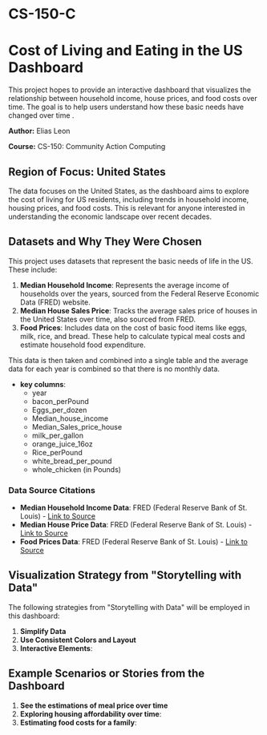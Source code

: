 # CS-150-C

# Cost of Living and Eating in the US Dashboard


This project hopes to provide an interactive dashboard that visualizes the relationship between household income, house prices, and food costs over time. The goal is to help users understand how these basic needs have changed over time .


**Author:**  Elias Leon 

**Course:** CS-150: Community Action Computing

## Region of Focus: United States

The data focuses on the United States, as the dashboard aims to explore the cost of living for US residents, including trends in household income, housing prices, and food costs. This is relevant for anyone interested in understanding the economic landscape over recent decades.

## Datasets and Why They Were Chosen

This project uses datasets that represent the basic needs of life in the US. These include:

1. **Median Household Income**: Represents the average income of households over the years, sourced from the Federal Reserve Economic Data (FRED) website.
2. **Median House Sales Price**: Tracks the average sales price of houses in the United States over time, also sourced from FRED.
3. **Food Prices**: Includes data on the cost of basic food items like eggs, milk, rice, and bread. These help to calculate typical meal costs and estimate household food expenditure.

This data is then taken and combined into a single table and the average data for each year is combined so that there is no monthly data. 
- **key columns**:
    - year
    - bacon_perPound
    - Eggs_per_dozen
    - Median_house_income
    - Median_Sales_price_house
    - milk_per_gallon
    - orange_juice_16oz
    - Rice_perPound
    - white_bread_per_pound
    - whole_chicken  (in Pounds)




### Data Source Citations

- **Median Household Income Data**: FRED (Federal Reserve Bank of St. Louis) - [Link to Source](https://fred.stlouisfed.org/)
- **Median House Price Data**: FRED (Federal Reserve Bank of St. Louis) - [Link to Source](https://fred.stlouisfed.org/)
- **Food Prices Data**: FRED (Federal Reserve Bank of St. Louis) - [Link to Source](https://fred.stlouisfed.org/)

## Visualization Strategy from "Storytelling with Data" 

The following strategies from "Storytelling with Data" will be employed in this dashboard:

1. **Simplify Data**
2. **Use Consistent Colors and Layout**
3. **Interactive Elements**:

## Example Scenarios or Stories from the Dashboard

1. **See the estimations of meal price over time**
2. **Exploring housing affordability over time**: 
3. **Estimating food costs for a family**: 